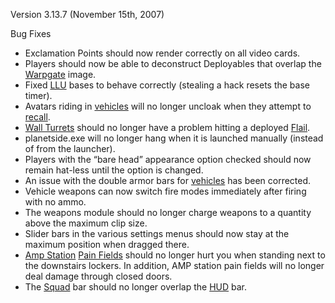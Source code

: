Version 3.13.7 (November 15th, 2007)

Bug Fixes

- Exclamation Points should now render correctly on all video cards.
- Players should now be able to deconstruct Deployables that overlap the
  [Warpgate](../locations/Warpgate.md) image.
- Fixed [LLU](../terminology/Lattice_Logic_Unit.md) bases to behave correctly
  (stealing a hack resets the base timer).
- Avatars riding in [vehicles](../vehicles/Vehicle.md) will no longer uncloak
  when they attempt to [recall](../terminology/Recall.md).
- [Wall Turrets](../items/Phalanx.md) should no longer have a problem hitting a
  deployed [Flail](../vehicles/Flail.md).
- planetside.exe will no longer hang when it is launched manually (instead of
  from the launcher).
- Players with the “bare head” appearance option checked should now remain
  hat-less until the option is changed.
- An issue with the double armor bars for [vehicles](../vehicles/Vehicle.md) has
  been corrected.
- Vehicle weapons can now switch fire modes immediately after firing with no
  ammo.
- The weapons module should no longer charge weapons to a quantity above the
  maximum clip size.
- Slider bars in the various settings menus should now stay at the maximum
  position when dragged there.
- [Amp Station](../locations/Amp_Station.md)
  [Pain Fields](../terminology/Pain_Field.md) should no longer hurt you when
  standing next to the downstairs lockers. In addition, AMP station pain fields
  will no longer deal damage through closed doors.
- The [Squad](../terminology/Squad.md) bar should no longer overlap the
  [HUD](../etc/Heads-up_Display.md) bar.

<!--[category:patches](category:patches.md)-->
